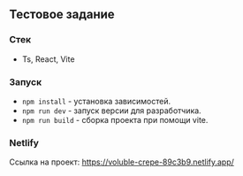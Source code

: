 ## Тестовое задание

### Стек
- Ts, React, Vite

### Запуск
- `npm install` - установка зависимостей.
- `npm run dev` - запуск версии для разработчика.
- `npm run build` - сборка проекта при помощи vite.

### Netlify
Ссылка на проект: https://voluble-crepe-89c3b9.netlify.app/
